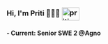 
### Hi, I'm Priti 👩🏾‍💻 <a href="https://twitter.com/pritisinghhhh" target="_blank"><img align="center" src="https://raw.githubusercontent.com/rahuldkjain/github-profile-readme-generator/master/src/images/icons/Social/twitter.svg" alt="priti" height="30" width="40" /></a>

#### - Current: Senior SWE 2 @Agno
